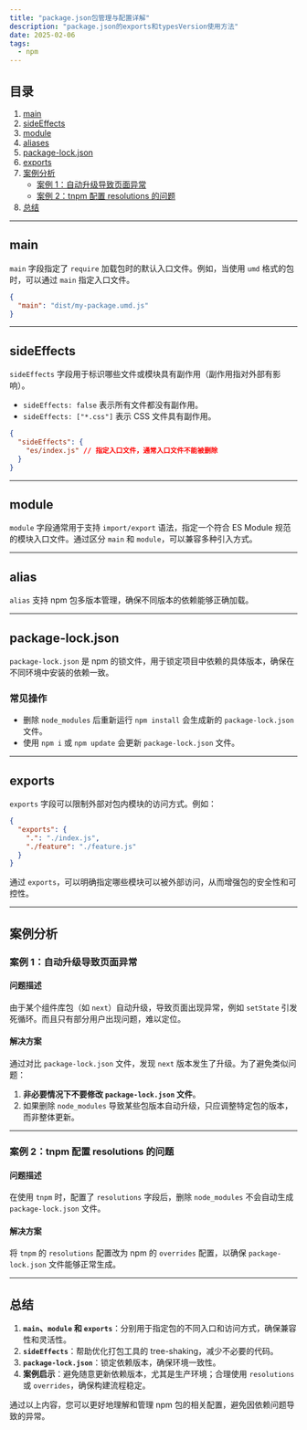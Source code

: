 ```yaml
---
title: "package.json包管理与配置详解"
description: "package.json的exports和typesVersion使用方法"
date: 2025-02-06
tags:
  - npm
---
```


## 目录
1. [main](#main)
2. [sideEffects](#sideeffects)
3. [module](#module)
4. [aliases](#aliases)
5. [package-lock.json](#package-lockjson)
6. [exports](#exports)
7. [案例分析](#案例分析)
   - [案例 1：自动升级导致页面异常](#案例-1自动升级导致页面异常)
   - [案例 2：tnpm 配置 resolutions 的问题](#案例-2tnpm-配置-resolutions-的问题)
8. [总结](#总结)

---

## main

`main` 字段指定了 `require` 加载包时的默认入口文件。例如，当使用 `umd` 格式的包时，可以通过 `main` 指定入口文件。

```json
{
  "main": "dist/my-package.umd.js"
}
```

---

## sideEffects

`sideEffects` 字段用于标识哪些文件或模块具有副作用（副作用指对外部有影响）。  
- `sideEffects: false` 表示所有文件都没有副作用。
- `sideEffects: ["*.css"]` 表示 CSS 文件具有副作用。

```json
{
  "sideEffects": {
    "es/index.js" // 指定入口文件，通常入口文件不能被删除
  }
}
```

---

## module

`module` 字段通常用于支持 `import/export` 语法，指定一个符合 ES Module 规范的模块入口文件。通过区分 `main` 和 `module`，可以兼容多种引入方式。

---

## alias

`alias` 支持 npm 包多版本管理，确保不同版本的依赖能够正确加载。

---

## package-lock.json

`package-lock.json` 是 npm 的锁文件，用于锁定项目中依赖的具体版本，确保在不同环境中安装的依赖一致。

### 常见操作
- 删除 `node_modules` 后重新运行 `npm install` 会生成新的 `package-lock.json` 文件。
- 使用 `npm i` 或 `npm update` 会更新 `package-lock.json` 文件。

---

## exports

`exports` 字段可以限制外部对包内模块的访问方式。例如：

```json
{
  "exports": {
    ".": "./index.js",
    "./feature": "./feature.js"
  }
}
```

通过 `exports`，可以明确指定哪些模块可以被外部访问，从而增强包的安全性和可控性。

---

## 案例分析

### 案例 1：自动升级导致页面异常

#### 问题描述
由于某个组件库包（如 `next`）自动升级，导致页面出现异常，例如 `setState` 引发死循环。而且只有部分用户出现问题，难以定位。

#### 解决方案
通过对比 `package-lock.json` 文件，发现 `next` 版本发生了升级。为了避免类似问题：
1. **非必要情况下不要修改 `package-lock.json` 文件**。
2. 如果删除 `node_modules` 导致某些包版本自动升级，只应调整特定包的版本，而非整体更新。

---

### 案例 2：tnpm 配置 resolutions 的问题

#### 问题描述
在使用 `tnpm` 时，配置了 `resolutions` 字段后，删除 `node_modules` 不会自动生成 `package-lock.json` 文件。

#### 解决方案
将 `tnpm` 的 `resolutions` 配置改为 npm 的 `overrides` 配置，以确保 `package-lock.json` 文件能够正常生成。

---

## 总结

1. **`main`、`module` 和 `exports`**：分别用于指定包的不同入口和访问方式，确保兼容性和灵活性。
2. **`sideEffects`**：帮助优化打包工具的 tree-shaking，减少不必要的代码。
3. **`package-lock.json`**：锁定依赖版本，确保环境一致性。
4. **案例启示**：避免随意更新依赖版本，尤其是生产环境；合理使用 `resolutions` 或 `overrides`，确保构建流程稳定。

通过以上内容，您可以更好地理解和管理 npm 包的相关配置，避免因依赖问题导致的异常。